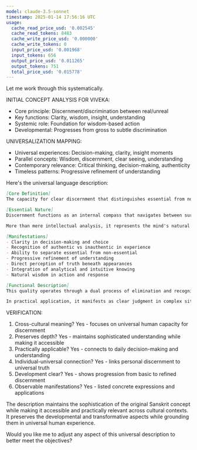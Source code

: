 ```yaml
---
model: claude-3.5-sonnet
timestamp: 2025-01-14 17:56:16 UTC
usage:
  cache_read_price_usd: '0.002545'
  cache_read_tokens: 8483
  cache_write_price_usd: '0.000000'
  cache_write_tokens: 0
  input_price_usd: '0.001968'
  input_tokens: 656
  output_price_usd: '0.011265'
  output_tokens: 751
  total_price_usd: '0.015778'
---
```


Let me work through this systematically.

INITIAL CONCEPT ANALYSIS FOR VIVEKA:
- Core principle: Discernment/discrimination between real/unreal
- Key functions: Clarity, wisdom, insight, understanding
- Systemic role: Foundation for wisdom-based action
- Developmental: Progresses from gross to subtle discrimination

UNIVERSALIZATION MAPPING:
- Universal experiences: Decision-making, clarity, insight moments
- Parallel concepts: Wisdom, discernment, clear seeing, understanding
- Contemporary relevance: Critical thinking, decision-making, authenticity
- Timeless patterns: Progressive refinement of understanding

Here's the universal language description:

```markdown
[Core Definition]
The capacity for clear discernment that distinguishes essential from non-essential, enabling precise understanding and wise action. It manifests as an increasingly refined ability to perceive truth directly, operating through both analytical and intuitive channels to reveal the genuine nature of reality, experience, and phenomena.

[Essential Nature]
Discernment functions as an internal compass that navigates between surface appearances and deeper truths. It combines intellectual precision with intuitive insight, developing through progressive stages of refinement. Initially operating in obvious distinctions, it gradually evolves to perceive increasingly subtle layers of reality and experience. This quality acts as both a diagnostic tool for understanding and a transformative force that clarifies perception and purifies understanding.

More than mere intellectual analysis, it represents the mind's natural capacity to recognize truth when presented with mixed or conflicting information. It serves as the bridge between knowledge and wisdom, transforming information into understanding and understanding into insight.

[Manifestations]
- Clarity in decision-making and choice
- Recognition of authentic vs inauthentic in experience
- Ability to separate essential from non-essential
- Progressive refinement of understanding
- Direct perception of truth beneath appearances
- Integration of analytical and intuitive knowing
- Natural wisdom in action and response

[Functional Description]
This quality operates through a dual process of elimination and recognition. The discriminative faculty first separates mixed elements of experience, like a prism separating light into its component colors. It then recognizes the essential nature of each element through direct perception rather than conceptual analysis. This process becomes increasingly refined and immediate with development, eventually operating as spontaneous understanding.

In practical application, it manifests as clear judgment in complex situations, wisdom in personal choices, and authentic understanding in learning and experience. It naturally guides action toward what is genuine and essential while moving away from the superficial and misleading. This faculty develops through conscious exercise in daily choices and deepens through reflection on experience, gradually maturing into natural wisdom that operates spontaneously in all situations.
```

VERIFICATION:
1. Cross-cultural meaning? Yes - focuses on universal human capacity for discernment
2. Preserves depth? Yes - maintains sophisticated understanding while making it accessible
3. Practically applicable? Yes - connects to daily decision-making and understanding
4. Individual-universal connection? Yes - links personal discernment to universal truth
5. Development clear? Yes - shows progression from basic to refined discernment
6. Observable manifestations? Yes - listed concrete expressions and applications

The description maintains the sophistication of the original Sanskrit concept while making it accessible and practically relevant across cultural contexts. It preserves the developmental and transformative aspects while grounding them in universal human experience.

Would you like me to adjust any aspect of this universal description to better meet the objectives?